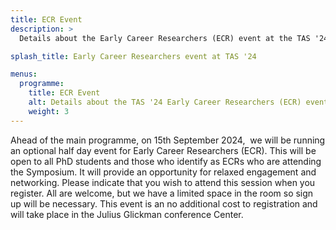 ```yaml
---
title: ECR Event
description: >
  Details about the Early Career Researchers (ECR) event at the TAS '24 symposium at The University of Texas at Austin.

splash_title: Early Career Researchers event at TAS '24

menus:
  programme:
    title: ECR Event
    alt: Details about the TAS '24 Early Career Researchers (ECR) event
    weight: 3
---
```


Ahead of the main programme, on 15th September 2024,  we will be running an optional half day event for Early Career Researchers (ECR). This will be open to all PhD students and those who identify as ECRs who are attending the Symposium. It will provide an opportunity for relaxed engagement and networking. Please indicate that you wish to attend this session when you register. All are welcome, but we have a limited space in the room so sign up will be necessary. This event is an no additional cost to registration and will take place in the Julius Glickman conference Center.